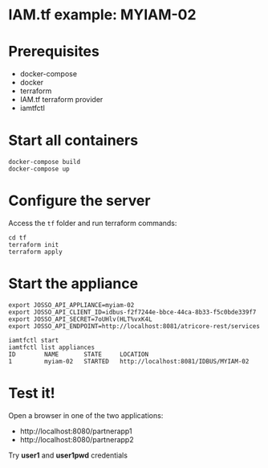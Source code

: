 # IAM.tf example: MYIAM-02

# Prerequisites

* docker-compose
* docker
* terraform
* IAM.tf terraform provider
* iamtfctl

# Start all containers

```
docker-compose build
docker-compose up
```
# Configure the server

Access the `tf` folder and run terraform commands:

```
cd tf
terraform init
terraform apply
```

# Start the appliance

```
export JOSSO_API_APPLIANCE=myiam-02
export JOSSO_API_CLIENT_ID=idbus-f2f7244e-bbce-44ca-8b33-f5c0bde339f7
export JOSSO_API_SECRET=7oUHlv(HLT%vxK4L
export JOSSO_API_ENDPOINT=http://localhost:8081/atricore-rest/services

iamtfctl start
iamtfctl list appliances
ID        NAME       STATE     LOCATION
1         myiam-02   STARTED   http://localhost:8081/IDBUS/MYIAM-02
```
# Test it!

Open a browser in one of the two applications: 

* http://localhost:8080/partnerapp1
* http://localhost:8080/partnerapp2

Try **user1** and **user1pwd** credentials